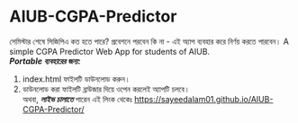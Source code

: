 # AIUB-CGPA-Predictor
সেমিস্টার শেষে সিজিপিএ কত হতে পারে? প্রবেশনে পরবেন কি না - এই অ্যাপ ব্যবহার করে নির্ণয় করতে পারবেন।
A simple CGPA Predictor Web App for students of AIUB.  
***Portable ব্যবহারের জন্য:***  
1. index.html ফাইলটি ডাউনলোড করুন।  
2. ডাউনলোড করা ফাইলটি ব্রাউজার দিয়ে ওপেন করলেই অ্যাপটি চলবে।   
অথবা, ***লাইভ চালাতে*** পারেন এই লিংক থেকেঃ https://sayeedalam01.github.io/AIUB-CGPA-Predictor/ </br>


